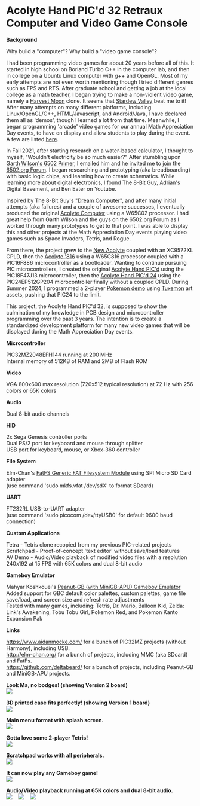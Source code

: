 <b><h1>Acolyte Hand PIC'd 32 Retraux Computer and Video Game Console</h1></b>

<b>Background</b>

Why build a "computer"?  Why build a "video game console"?  

I had been programming video games for about 20 years before all of this.  It started in high school on Borland Turbo C++ in the computer lab, and then in college on a Ubuntu Linux computer with g++ and OpenGL.  Most of my early attempts are not even worth mentioning though I tried different genres such as FPS and RTS.  After graduate school and getting a job at the local college as a math teacher, I began trying to make a non-violent video game, namely a <a href="https://en.wikipedia.org/wiki/Harvest_Moon_(video_game)">Harvest Moon</a> clone.  It seems that <a href="https://en.wikipedia.org/wiki/Stardew_Valley">Stardew Valley</a> beat me to it!  After many attempts on many different platforms, including Linux/OpenGL/C++, HTML/Javascript, and Android/Java, I have declared them all as 'demos', though I learned a lot from that time.  Meanwhile, I began programming 'arcade' video games for our annual Math Appreciation Day events, to have on display and allow students to play during the event.  A few are listed <a href="https://github.com/stevenchadburrow/MathDayGames">here</a>.  

In Fall 2021, after starting research on a water-based calculator, I thought to myself, "Wouldn't electricity be so much easier?"  After stumbling upon <a href="https://wilsonminesco.com/">Garth Wilson's 6502 Primer</a>, I emailed him and he invited me to join the <a href="http://forum.6502.org/">6502.org Forum</a>.  I began researching and prototyping (aka breadboarding) with basic logic chips, and learning how to create schematics.  While learning more about digital electronics, I found The 8-Bit Guy, Adrian's Digital Basement, and Ben Eater on Youtube.

Inspired by The 8-Bit Guy's <a href="https://www.youtube.com/watch?v=ayh0qebfD2g">"Dream Computer"</a>, and after many initial attempts (aka failures) and a couple of awesome successes, I eventually produced the original <a href="https://github.com/stevenchadburrow/AcolyteComputer">Acolyte Computer</a> using a W65C02 processor.  I had great help from Garth Wilson and the guys on the 6502.org Forum as I worked through many prototypes to get to that point.  I was able to display this and other projects at the Math Appreciation Day events playing video games such as Space Invaders, Tetris, and Rogue.

From there, the project grew to the <a href="https://github.com/stevenchadburrow/NewAcolyte">New Acolyte</a> coupled with an XC9572XL CPLD, then the <a href="https://github.com/stevenchadburrow/Acolyte816">Acolyte '816</a> using a W65C816 processor coupled with a PIC16F886 microcontroller as a bootloader.  Wanting to continue pursuing PIC microcontrollers, I created the original <a href="https://github.com/stevenchadburrow/AcolyteHandPICd">Acolyte Hand PIC'd</a> using the PIC18F47J13 microcontroller, then the <a href="https://github.com/stevenchadburrow/AcolyteHandPICd24">Acolyte Hand PIC'd 24</a> using the PIC24EP512GP204 microcontroller finally without a coupled CPLD.  During Summer 2024, I programmed a 2-player <a href="https://www.youtube.com/watch?v=8EHRpKk9gPc">Pokemon demo</a> using <a href="https://tuxemon.org/">Tuxemon</a> art assets, pushing that PIC24 to the limit.

This project, the Acolyte Hand PIC'd 32, is supposed to show the culmination of my knowledge in PCB design and microcontroller programming over the past 3 years.  The intention is to create a standardized development platform for many new video games that will be displayed during the Math Appreciation Day events.

<b>Microcontroller</b>

PIC32MZ2048EFH144 running at 200 MHz
<br>
Internal memory of 512KB of RAM and 2MB of Flash ROM

<b>Video</b>

VGA 800x600 max resolution (720x512 typical resolution) at 72 Hz with 256 colors or 65K colors

<b>Audio</b>

Dual 8-bit audio channels

<b>HID</b>

2x Sega Genesis controller ports
<br>
Dual PS/2 port for keyboard and mouse through splitter
<br>
USB port for keyboard, mouse, or Xbox-360 controller

<b>File System</b>

Elm-Chan's <a href="http://elm-chan.org/fsw/ff/">FatFS Generic FAT Filesystem Module</a> using SPI Micro SD Card adapter
<br>
(use command 'sudo mkfs.vfat /dev/sdX' to format SDcard)

<b>UART</b>

FT232RL USB-to-UART adapter
<br>
(use command 'sudo picocom /dev/ttyUSB0' for default 9600 baud connection)

<b>Custom Applications</b>

Tetra - Tetris clone recopied from my previous PIC-related projects
<br>
Scratchpad - Proof-of-concept 'text editor' without save/load features
<br>
AV Demo - Audio/Video playback of modified video files with a resolution 240x192 at 15 FPS with 65K colors and dual 8-bit audio

<b>Gameboy Emulator</b>

Mahyar Koshkouei's <a href="https://github.com/deltabeard/Peanut-GB">Peanut-GB (with MiniGB-APU) Gameboy Emulator</a>
<br>
Added support for GBC default color palettes, custom palettes, game file save/load, and screen size and refresh rate adjustments
<br>
Tested with many games, including: Tetris, Dr. Mario, Balloon Kid, Zelda: Link's Awakening, Tobu Tobu Girl, Pokemon Red, and Pokemon Kanto Expansion Pak

<b>Links</b>

<a href="https://www.aidanmocke.com/">https://www.aidanmocke.com/</a> for a bunch of PIC32MZ projects (without Harmony), including USB.<br>
<a href="http://elm-chan.org/">http://elm-chan.org/</a> for a bunch of projects, including MMC (aka SDcard) and FatFs.<br>
<a href="https://github.com/deltabeard/">https://github.com/deltabeard/</a> for a bunch of projects, including Peanut-GB and MiniGB-APU projects.<br>

<b>Look Ma, no bodges! (showing Version 2 board)</b>
<br>
<img src="BOARD-PICTURE.jpg">

<b>3D printed case fits perfectly! (showing Version 1 board)</b>
<br>
<img src="PRINTED-CASE.jpg">

<b>Main menu format with splash screen.</b>
<br>
<img src="MIKU-MENU.jpg">

<b>Gotta love some 2-player Tetris!</b>
<br>
<img src="MIKU-TETRA.jpg">

<b>Scratchpad works with all peripherals.</b>
<br>
<img src="SCRATCH-PAD.jpg">

<b>It can now play any Gameboy game!</b>
<br>
<img src="ZELDA-GB.jpg">

<b>Audio/Video playback running at 65K colors and dual 8-bit audio.</b>
<br>
<img src="AV-BADAPPLE.gif">&nbsp;&nbsp;&nbsp;&nbsp;<img src="AV-YOGURTING.gif">&nbsp;&nbsp;&nbsp;&nbsp;<img src="AV-SKYRIM.gif">

